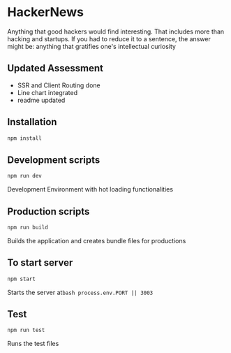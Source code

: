 # HackerNews

Anything that good hackers would find interesting. That includes more than hacking and startups. If you had to reduce it to a sentence, the answer might be: anything that gratifies one's intellectual curiosity

## Updated Assessment
* SSR and Client Routing done
* Line chart integrated
* readme updated


## Installation

```bash
npm install
```

## Development scripts
```bash
npm run dev
```
Development Environment with hot loading functionalities

## Production scripts
```bash
npm run build
```
Builds the application and creates bundle files for productions

## To start server 
```bash
npm start
```
Starts the server at```bash process.env.PORT || 3003```

## Test
```bash
npm run test
```
Runs the test files

